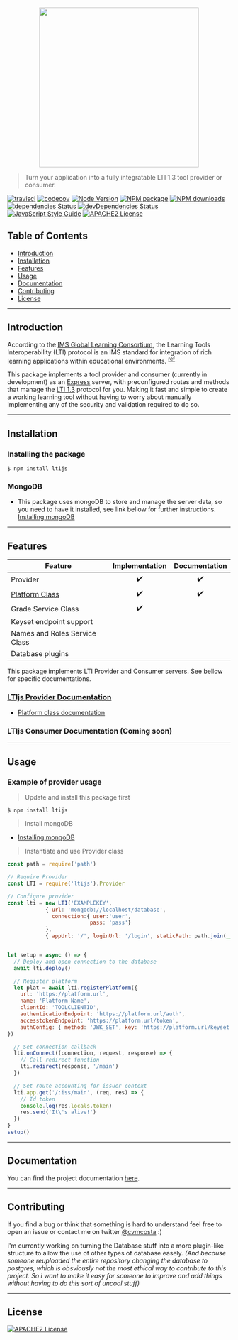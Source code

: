 <div align="center">
	<br>
	<br>
	<a href="https://cvmcosta.github.io/ltijs"><img width="360" src="https://raw.githubusercontent.com/Cvmcosta/ltijs/987de79b9a3d529b1b507baa7b7a95d32ab386c2/docs/logo-300.svg?sanitize=true"></img></a>
</div>



> Turn your application into a fully integratable LTI 1.3 tool provider or consumer.


[![travisci](https://img.shields.io/travis/cvmcosta/ltijs.svg)](https://travis-ci.org/Cvmcosta/ltijs)
[![codecov](https://codecov.io/gh/Cvmcosta/ltijs/branch/master/graph/badge.svg)](https://codecov.io/gh/Cvmcosta/ltijs)
[![Node Version](https://img.shields.io/node/v/ltijs.svg)](https://www.npmjs.com/package/ltijs)
[![NPM package](https://img.shields.io/npm/v/ltijs.svg)](https://www.npmjs.com/package/ltijs)
[![NPM downloads](https://img.shields.io/npm/dm/ltijs)](https://www.npmjs.com/package/ltijs)
[![dependencies Status](https://david-dm.org/cvmcosta/ltijs/status.svg)](https://david-dm.org/cvmcosta/ltijs)
[![devDependencies Status](https://david-dm.org/cvmcosta/ltijs/dev-status.svg)](https://david-dm.org/cvmcosta/ltijs?type=dev)
[![JavaScript Style Guide](https://img.shields.io/badge/code_style-standard-brightgreen.svg)](https://standardjs.com)
[![APACHE2 License](https://img.shields.io/github/license/cvmcosta/ltijs)](LICENSE)


## Table of Contents

- [Introduction](#introduction)
- [Installation](#installation)
- [Features](#features)
- [Usage](#usage)
- [Documentation](#documentation)
- [Contributing](#contributing)
- [License](#license)


---
## Introduction
According to the [IMS Global Learning Consortium](https://www.imsglobal.org/), the Learning Tools Interoperability (LTI) protocol is an IMS standard for integration of rich learning applications within educational environments. <sup>[ref](https://www.imsglobal.org/spec/lti/v1p3/)</sup>


This package implements a tool provider and consumer (currently in development) as an [Express](https://expressjs.com/) server, with preconfigured routes and methods that manage the [LTI 1.3](https://www.imsglobal.org/spec/lti/v1p3/) protocol for you. Making it fast and simple to create a working learning tool without having to worry about manually implementing any of the security and validation required to do so. 


---


## Installation

### Installing the package

```shell
$ npm install ltijs
```
### MongoDB
- This package uses mongoDB to store and manage the server data, so you need to have it installed, see link bellow for further instructions.
[Installing mongoDB](https://docs.mongodb.com/manual/administration/install-community/)

---

## Features



| Feature | Implementation | Documentation |
| --------- | - | - |
| Provider | <center>:heavy_check_mark:</center> | <center>:heavy_check_mark:</center> |
| [Platform Class](platform.md) | <center>:heavy_check_mark:</center> | <center>:heavy_check_mark:</center> |
| Grade Service Class | <center>:heavy_check_mark:</center> | <center></center> |
| Keyset endpoint support | <center></center> | <center></center> |
| Names and Roles Service Class | <center></center> | <center></center> |
| Database plugins | <center></center> | <center></center> |



This package implements LTI Provider and Consumer servers. See bellow for specific documentations.

### [LTIjs Provider Documentation](provider.md) 
   - [Platform class documentation](platform.md)
### ~~LTIjs Consumer Documentation~~ (Coming soon)

---

## Usage

### Example of provider usage

> Update and install this package first

```shell
$ npm install ltijs
```

> Install mongoDB

 - [Installing mongoDB](https://docs.mongodb.com/manual/administration/install-community/)


> Instantiate and use Provider class



```javascript
const path = require('path')

// Require Provider 
const LTI = require('ltijs').Provider

// Configure provider
const lti = new LTI('EXAMPLEKEY', 
            { url: 'mongodb://localhost/database', 
              connection:{ user:'user',
                          pass: 'pass'} 
            }, 
            { appUrl: '/', loginUrl: '/login', staticPath: path.join(__dirname, '/views/') })


let setup = async () => {
  // Deploy and open connection to the database
  await lti.deploy()

  // Register platform
  let plat = await lti.registerPlatform({ 
    url: 'https://platform.url',
    name: 'Platform Name',
    clientId: 'TOOLCLIENTID',
    authenticationEndpoint: 'https://platform.url/auth',
    accesstokenEndpoint: 'https://platform.url/token',
    authConfig: { method: 'JWK_SET', key: 'https://platform.url/keyset' }
})

  // Set connection callback
  lti.onConnect((connection, request, response) => {
    // Call redirect function
    lti.redirect(response, '/main')
  })

  // Set route accounting for issuer context
  lti.app.get('/:iss/main', (req, res) => {
    // Id token
    console.log(res.locals.token)
    res.send('It\'s alive!')
  })
}
setup()
```

---

## Documentation
You can find the project documentation [here](https://cvmcosta.github.io/ltijs).

---

## Contributing


If you find a bug or think that something is hard to understand feel free to open an issue or contact me on twitter [@cvmcosta](https://twitter.com/cvmcosta) :)

I'm currently working on turning the Database stuff into a more plugin-like structure to allow the use of other types of database easely. *(And because someone reuploaded the entire repository changing the database to postgres, which is obsviously not the most ethical way to contribute to this project. So i want to make it easy for someone to improve and add things without having to do this sort of uncool stuff)*



---

## License

[![APACHE2 License](https://img.shields.io/github/license/cvmcosta/ltijs)](LICENSE)

